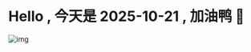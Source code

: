 
# Hello , 今天是 2025-10-21 , 加油鸭 🤭

![img](https://v1.jinrishici.com/all.svg?font-size=18&spacing=4)

